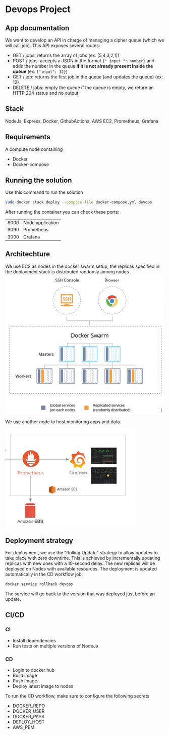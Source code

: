 # Devops Project

## App documentation
We want to develop an API in charge of managing a cipher queue (which we will call job).
This API exposes several routes:

- GET / jobs: returns the array of jobs (ex: [5,4,3,2,1])
- POST / jobs: accepts a JSON in the format `{" input ": number}` and adds the number in the queue **if it is not already present inside the queue** (ex: ` {"input": 12} `)
- GET / job: returns the first job in the queue (and updates the queue) (ex: 12)
- DELETE / jobs: empty the queue if the queue is empty, we return an HTTP 204 status and no output

## Stack
NodeJs, Express, Docker, GithubActions, AWS EC2, Prometheus, Grafana

## Requirements
A compute node containing
* Docker 
* Docker-compose

## Running the solution
Use this command to run the solution
```bash
sudo docker stack deploy --compose-file docker-compose.yml devops
```
After running the container you can check these ports:

|||
|----|---|
|8000|Node application|
|9090|Prometheus|
|3000|Grafana|
## Architechture
We use EC2 as nodes in the docker swarm setup, the replicas specified in the deployment stack is distributed randomly among nodes.
![arch1](readme_pics/1_cXukk6ijtqSNNgueDa6B_g.png)

We use another node to host monitoring apps and data.

![arch2](readme_pics/Captureaaa.PNG)
## Deployment strategy
For deployment, we use the "Rolling Update" strategy to allow updates to take place with 
zero downtime. This is achieved by incrementally updating replicas with new ones
with a 10-second delay.
The new replicas will be deployed on Nodes with available resources.
The deployment is updated automatically in the CD workflow job.
```bash
docker service rollback devops
```
The service will go back to the version that was deployed just before an update.
## CI/CD
### CI
* Install dependencies
* Run tests on multiple versions of NodeJs
### CD
* Login to docker hub
* Build image
* Push image
* Deploy latest image to nodes

To run the CD workflow, make sure to configure the following secrets
* DOCKER_REPO
* DOCKER_USER
* DOCKER_PASS
* DEPLOY_HOST
* AWS_PEM

